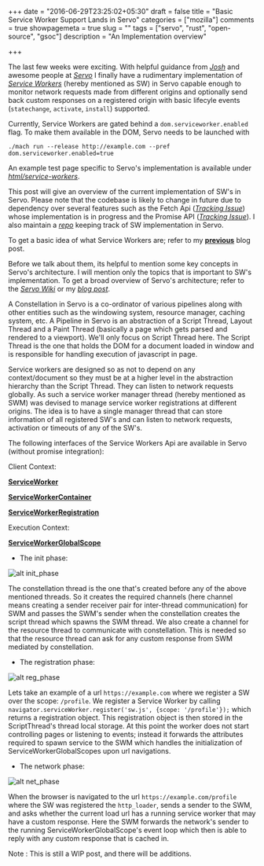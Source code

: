 +++
date = "2016-06-29T23:25:02+05:30"
draft = false
title = "Basic Service Worker Support Lands in Servo"
categories = ["mozilla"]
comments = true
showpagemeta = true
slug = ""
tags = ["servo", "rust", "open-source", "gsoc"]
description = "An Implementation overview"

+++

The last few weeks were exciting. With helpful guidance from [_Josh_](https://github.com/jdm) and awesome people at [_Servo_](https://github.com/servo/servo) I finally have a rudimentary implementation of [_Service Workers_](https://developer.mozilla.org/en-US/docs/Web/API/Service_Worker_API) (hereby mentioned as SW) in Servo capable enough to monitor network requests made from different origins and optionally send back custom responses on a registered origin with basic lifecyle events (`statechange`, `activate`, `install`) supported.

Currently, Service Workers  are gated behind a `dom.serviceworker.enabled` flag. To make them available in the DOM, Servo needs to be launched with

```
./mach run --release http://example.com --pref dom.serviceworker.enabled=true
```

An example test page specific to Servo's implementation is available under [_html/service-workers_](https://github.com/servo/servo/tree/master/tests/html/service-worker).

This post will give an overview of the current implementation of SW's in Servo. Please note that the codebase is likely to change in future due to dependency over several features such as the Fetch Api ([_Tracking Issue_](https://github.com/servo/servo/issues/11894)) whose implementation is in progress and the Promise API ([_Tracking Issue_](https://github.com/servo/servo/issues/4282)). I also maintain a [_repo_](http://github.com/creativcoder/gsoc16) keeping track of SW implementation in Servo.

To get a basic idea of what Service Workers are; refer to my [__previous__](post/service-workers-on-web/) blog post.

Before we talk about them, its helpful to mention some key concepts in Servo's architecture.
I will mention only the topics that is important to SW's implementation. To get a broad overview of Servo's architecture; refer to the [_Servo Wiki_](https://github.com/servo/servo/wiki/Design) or my [_blog post_](post/post-community-bonding-gsoc-servo/).

A Constellation in Servo is a co-ordinator of various pipelines along with other entities such as the windowing system, resource manager, caching system, etc.
A Pipeline in Servo is an abstraction of a Script Thread, Layout Thread and a Paint Thread (basically a page which gets parsed and rendered to a viewport).
We'll only focus on Script Thread here.
The Script Thread is the one that holds the DOM for a document loaded in window and is responsible for handling execution of javascript in page.

Service workers are designed so as not to depend on any context/document so they must be at a higher level in the abstraction hierarchy than the Script Thread. They can listen to network requests globally. As such a service worker manager thread (hereby mentioned as SWM) was devised to manage service worker registrations at different origins. The idea is to have a single manager thread that can store information of all registered SW's and can listen to network requests, activation or timeouts of any of the SW's.

The following interfaces of the Service Workers Api are available in Servo (without promise integration):

Client Context:

[__ServiceWorker__](https://github.com/servo/servo/blob/master/components/script/dom/serviceworker.rs)

[__ServiceWorkerContainer__](https://github.com/servo/servo/blob/master/components/script/dom/serviceworkercontainer.rs)

[__ServiceWorkerRegistration__](https://github.com/servo/servo/blob/master/components/script/dom/serviceworkerregistration.rs)

Execution Context:

[__ServiceWorkerGlobalScope__](https://github.com/servo/servo/blob/master/components/script/dom/serviceworkerglobalscope.rs)

* The init phase: 

![alt init_phase](http://i.imgur.com/rAv1za8.jpg)

The constellation thread is the one that's created before any of the above mentioned threads. So it creates the required channels (here channel means creating a sender receiver pair for inter-thread communication) for SWM and passes the SWM's sender when the constellation creates the script thread which spawns the SWM thread. We also create a channel for the resource thread to communicate with constellation. This is needed so that the resource thread can ask for any custom response from SWM mediated by constellation.

* The registration phase:

![alt reg_phase](http://i.imgur.com/lWJVImJ.jpg)

Lets take an example of a url `https://example.com` where we register a SW over the scope: `/profile`.
We register a Service Worker by calling `navigator.serviceWorker.register('sw.js', {scope: '/profile'});` which returns a registration object. This registration object is then stored in the ScriptThread's thread local storage. At this point the worker does not start controlling pages or listening to events; instead it forwards the attributes required to spawn service to the SWM which handles the initialization of ServiceWorkerGlobalScopes upon url navigations.

* The network phase:

![alt net_phase](http://i.imgur.com/xH9HrTR.jpg)

When the browser is navigated to the url `https://example.com/profile` where the SW was registered the `http_loader`, sends a sender to the SWM, and asks whether the current load url has a running service worker that may have a custom response. Here the SWM forwards the network's sender to the running ServiceWorkerGlobalScope's event loop which then is able to reply with any custom response that is cached in.

Note : This is still a WIP post, and there will be additions.
